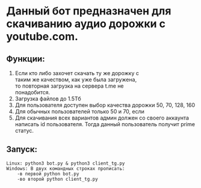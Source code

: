 Данный бот предназначен для скачиванию аудио дорожки с youtube.com.
===================================================================
Функции:
------------------------  
1. Если кто либо захочет скачать ту же дорожку с  
    таким же качеством, как уже была загружена,  
    то повторная загрузка на сервера t.me не  
    понадобится.  
2. Загрузка файлов до 1.5Тб
3. Для пользователя доступен выбор качества дорожки 
        50, 70, 128, 160
4. Для обычных пользователей только 50 и 70, если 
5. Для скачивания всех вариантов админ должен со 
        своего аккаунта написать id пользователя.
        Тогда данный пользователь получит prime 
        статус.

Запуск:
-------
    Linux: python3 bot.py & python3 client_tg.py  
    Windows: В двух командных строках прописать:
        -в первой python bot.py
        -во второй python client_tg.py